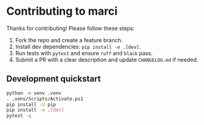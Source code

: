 # Contributing to marci

Thanks for contributing! Please follow these steps:

1. Fork the repo and create a feature branch.
2. Install dev dependencies: `pip install -e .[dev]`.
3. Run tests with `pytest` and ensure `ruff` and `black` pass.
4. Submit a PR with a clear description and update `CHANGELOG.md` if needed.

## Development quickstart

```bash
python -m venv .venv
. .venv/Scripts/Activate.ps1
pip install -U pip
pip install -e .[dev]
pytest -q
```
